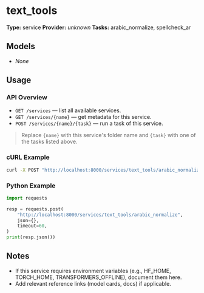 # text_tools

**Type:** service
**Provider:** _unknown_
**Tasks:** arabic_normalize, spellcheck_ar



## Models
- _None_

## Usage

### API Overview
- `GET /services` — list all available services.
- `GET /services/{name}` — get metadata for this service.
- `POST /services/{name}/{task}` — run a task of this service.

> Replace `{name}` with this service's folder name and `{task}` with one of the tasks listed above.

### cURL Example
```bash
curl -X POST "http://localhost:8000/services/text_tools/arabic_normalize"      -H "Content-Type: application/json"      -d '{}'
```

### Python Example
```python
import requests

resp = requests.post(
    "http://localhost:8000/services/text_tools/arabic_normalize",
    json={},
    timeout=60,
)
print(resp.json())
```

## Notes
- If this service requires environment variables (e.g., HF_HOME, TORCH_HOME, TRANSFORMERS_OFFLINE), document them here.
- Add relevant reference links (model cards, docs) if applicable.
